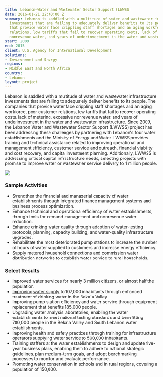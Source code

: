 ```yaml
---
title: Lebanon—Water and Wastewater Sector Support (LWWSS)
date: 2016-01-21 22:40:00 Z
summary: Lebanon is saddled with a multitude of water and wastewater infrastructure
  investments that are failing to adequately deliver benefits to its people. The companies
  that provide water face crippling staff shortages and an aging workforce, poor customer
  relations, low tariffs that fail to recover operating costs, lack of metering, excessive
  nonrevenue water, and years of underinvestment in the water and wastewater infrastructure.
start: 2009
end: 2015
client: U.S. Agency for International Development
solutions:
- Environment and Energy
regions:
- Middle East and North Africa
country:
- Lebanon
layout: project
---
```


Lebanon is saddled with a multitude of water and wastewater infrastructure investments that are failing to adequately deliver benefits to its people. The companies that provide water face crippling staff shortages and an aging workforce, poor customer relations, low tariffs that fail to recover operating costs, lack of metering, excessive nonrevenue water, and years of underinvestment in the water and wastewater infrastructure. Since 2009, the Lebanon Water and Wastewater Sector Support (LWWSS) project has been addressing these challenges by partnering with Lebanon's four water establishments and the Ministry of Energy and Water. LWWSS provides training and technical assistance related to improving operational and management efficiency, customer service and outreach, financial viability and cost recovery, and capital investment planning. Additionally, LWWSS is addressing critical capital infrastructure needs, selecting projects with promise to improve water or wastewater service delivery to 1 million people.

![][1]

###  Sample Activities

* Strengthen the financial and managerial capacity of water establishments through integrated finance management systems and business process optimization.
* Enhance technical and operational efficiency of water establishments, through tools for demand management and nonrevenue water reduction.
* Enhance drinking water quality through adoption of water-testing protocols, planning, capacity building, and water-quality infrastructure upgrades.
* Rehabilitate the most deteriorated pump stations to increase the number of hours of water supplied to customers and increase energy efficiency.
* Supply metered household connections and commission water distribution networks to establish water service to rural households.

###  Select Results

* Improved water services for nearly 3 million citizens, or almost half the population.
* [Improving water supply][2] to 107,000 inhabitants through enhanced treatment of drinking water in the Beka'a Valley.
* Improving pump station efficiency and water service through equipment replacement that benefits 185,000 people.
* Upgrading water analysis laboratories, enabling the water establishments to meet national testing standards and benefitting 700,000 people in the Beka'a Valley and South Lebanon water establishments.
* Improving health and safety practices through training for infrastructure operators supplying water service to 500,000 inhabitants.
* Training staffers at the water establishments to design and update five-year business plans, enabling them to adhere to national strategic guidelines, plan medium-term goals, and adopt benchmarking processes to monitor and evaluate performance.
* Promoting water conservation in schools and in rural regions, covering a population of 150,000.

[1]: https://assetify-dai.com/projects/lebanonwater.jpg
[2]: http://www.usaid.gov/results-data/success-stories/drinkable-water-increases-lebanon-city
